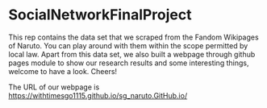 # SocialNetworkFinalProject
This rep contains the data set that we scraped from the Fandom Wikipages of Naruto. You can play around with them within the scope permitted by local law. Apart from this data set, we also built a webpage through github pages module to show our research results and some interesting things, welcome to have a look.
Cheers!

The URL of our webpage is https://withtimesgo1115.github.io/sg_naruto.GitHub.io/
